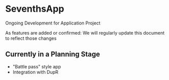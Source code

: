 # SeventhsApp
Ongoing Development for Application Project

As features are added or confirmed: We will regularly update this document to reflect those changes

## Currently in a Planning Stage

- "Battle pass" style app
- Integration with DupR
